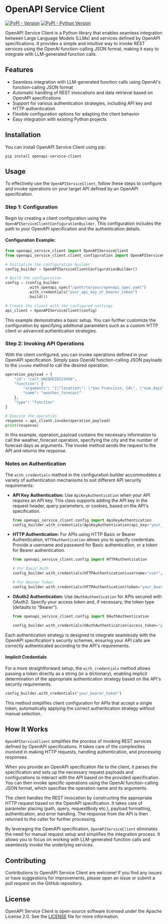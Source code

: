 # OpenAPI Service Client
[![PyPI - Version](https://img.shields.io/pypi/v/openapi-service-client.svg)](https://pypi.org/project/openapi-service-client)
[![PyPI - Python Version](https://img.shields.io/pypi/pyversions/openapi-service-client.svg)](https://pypi.org/project/openapi-service-client)


OpenAPI Service Client is a Python library that enables seamless integration between Large Language Models (LLMs) and services defined by OpenAPI specifications. It provides a simple and intuitive way to invoke REST services using the OpenAI function-calling JSON format, making it easy to integrate with LLM-generated function calls.

## Features

- Seamless integration with LLM-generated function calls using OpenAI's function-calling JSON format
- Automatic handling of REST invocations and data retrieval based on OpenAPI specifications
- Support for various authentication strategies, including API key and HTTP authentication
- Flexible configuration options for adapting the client behavior
- Easy integration with existing Python projects

## Installation

You can install OpenAPI Service Client using pip:

```shell
pip install openapi-service-client
```

## Usage

To effectively use the `OpenAPIServiceClient`, follow these steps to configure and invoke operations on your target API defined by an OpenAPI specification.

### Step 1: Configuration

Begin by creating a client configuration using the `OpenAPIServiceClientConfigurationBuilder`. This configuration includes the path to your OpenAPI specification and the authentication details.

#### Configuration Example:

```python
from openapi_service_client import OpenAPIServiceClient
from openapi_service_client.client_configuration import OpenAPIServiceClientConfigurationBuilder

# Initialize the configuration builder
config_builder = OpenAPIServiceClientConfigurationBuilder()

# Build the configuration
config = (config_builder
          .with_openapi_spec("/path/to/your/openapi_spec.yaml")
          .with_credentials("your_api_key_or_bearer_token")
          .build())

# Create the client with the configured settings
api_client = OpenAPIServiceClient(config)
```

This example demonstrates a basic setup. You can further customize the configuration by specifying additional parameters such as a custom HTTP client or advanced authentication strategies.

### Step 2: Invoking API Operations
With the client configured, you can invoke operations defined in your OpenAPI specification. Simply pass OpenAI function-calling JSON payloads to the `invoke` method to call the desired operation.

```python
operation_payload = {
    "id": "call_UNIQUEID123456",
    "function": {
        "arguments": "{\"location\": \"San Francisco, CA\", \"num_days\": 3}",
        "name": "weather_forecast"
    },
    "type": "function"
}

# Execute the operation
response = api_client.invoke(operation_payload)
print(response)
```

In this example, operation_payload contains the necessary information to call the weather_forecast operation, specifying the city and the number of forecast days as arguments. The invoke method sends the request to the API and returns the response.

### Notes on Authentication

The `with_credentials` method in the configuration builder accommodates a variety of authentication mechanisms to suit different API security requirements:

- **API Key Authentication:** Use `ApiKeyAuthentication` when your API requires an API key. This class supports adding the API key in the request header, query parameters, or cookies, based on the API's specification.

    ```python
    from openapi_service_client.config import ApiKeyAuthentication
    config_builder.with_credentials(ApiKeyAuthentication(api_key="your_api_key"))
    ```

- **HTTP Authentication:** For APIs using HTTP Basic or Bearer Authentication, `HTTPAuthentication` allows you to specify credentials. Provide a username and password for Basic authentication, or a token for Bearer authentication.

    ```python
    from openapi_service_client.config import HTTPAuthentication

    # For Basic Auth
    config_builder.with_credentials(HTTPAuthentication(username="user", password="pass"))

    # For Bearer Token
    config_builder.with_credentials(HTTPAuthentication(token="your_bearer_token"))
    ```

- **OAuth2 Authentication:** Use `OAuthAuthentication` for APIs secured with OAuth2. Specify your access token and, if necessary, the token type (defaults to "Bearer").

    ```python
    from openapi_service_client.config import OAuthAuthentication

    config_builder.with_credentials(OAuthAuthentication(access_token="your_access_token", token_type="Bearer"))
    ```

Each authentication strategy is designed to integrate seamlessly with the OpenAPI specification's security schemes, ensuring your API calls are correctly authenticated according to the API's requirements.

#### Implicit Credentials

For a more straightforward setup, the `with_credentials` method allows passing a token directly as a string (or a dictionary), enabling implicit determination of the appropriate authentication strategy based on the API's security requirements.

```python
config_builder.with_credentials("your_bearer_token")
```

This method simplifies client configuration for APIs that accept a single token, automatically applying the correct authentication strategy without manual selection.


## How It Works
`OpenAPIServiceClient` simplifies the process of invoking REST services defined by OpenAPI specifications. It takes care of the complexities involved in making HTTP requests, handling authentication, and processing responses.

When you provide an OpenAPI specification file to the client, it parses the specification and sets up the necessary request payloads and configurations to interact with the API based on the provided specification. You can then invoke specific operations using the OpenAI function-calling JSON format, which specifies the operation name and its arguments.

The client handles the REST invocation by constructing the appropriate HTTP request based on the OpenAPI specification. It takes care of parameter placing (path, query, requestBody etc.), payload formatting, authentication, and error handling. The response from the API is then returned to the caller for further processing.

By leveraging the OpenAPI specification, `OpenAPIServiceClient` eliminates the need for manual request setup and simplifies the integration process. It allows you to focus on working with LLM-generated function calls and seamlessly invoke the underlying services.

## Contributing

Contributions to OpenAPI Service Client are welcome! If you find any issues or have suggestions for improvements, please open an issue or submit a pull request on the GitHub repository.

## License

OpenAPI Service Client is open-source software licensed under the Apache License 2.0. See the [LICENSE](LICENSE) file for more information.
